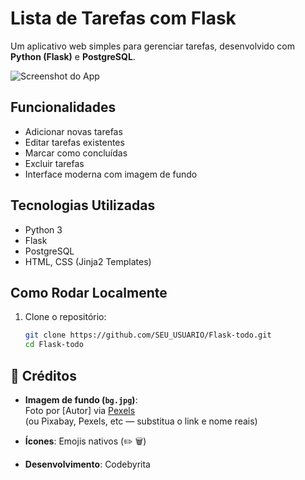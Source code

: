 # Lista de Tarefas com Flask

Um aplicativo web simples para gerenciar tarefas, desenvolvido com **Python (Flask)** e **PostgreSQL**.

![Screenshot do App](static/screenshot.png)

## **Funcionalidades**
- Adicionar novas tarefas
- Editar tarefas existentes
- Marcar como concluídas
- Excluir tarefas
- Interface moderna com imagem de fundo

## **Tecnologias Utilizadas**
- Python 3
- Flask
- PostgreSQL
- HTML, CSS (Jinja2 Templates)

## **Como Rodar Localmente**
1. Clone o repositório:
   ```bash
   git clone https://github.com/SEU_USUARIO/Flask-todo.git
   cd Flask-todo

## 📸 Créditos

- **Imagem de fundo (`bg.jpg`)**:  
  Foto por [Autor] via [Pexels](https://www.pexels.com/pt-br/foto/alvorecer-amanhecer-aurora-panorama-6348329/)  
  (ou Pixabay, Pexels, etc — substitua o link e nome reais)

- **Ícones**: Emojis nativos (✏️ 🗑️)

- **Desenvolvimento**: Codebyrita
